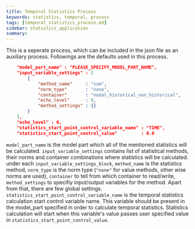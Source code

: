 ```yaml
---
title: Temporal Statistics Process
keywords: statistics, temporal, process
tags: [temporal_statistics_process.md]
sidebar: statistics_application
summary: 
---
```

This is a seperate process, which can be included in the json file as an auxiliary process. Followings are the defaults used in this process.

```json
    "model_part_name" : "PLEASE_SPECIFY_MODEL_PART_NAME",
    "input_variable_settings" : [
        {
            "method_name"     : "sum",
            "norm_type"       : "none",
            "container"       : "nodal_historical_non_historical",
            "echo_level"      : 0,
            "method_settings" : {}
        }
    ],
    "echo_level" : 0,
    "statistics_start_point_control_variable_name" : "TIME",
    "statistics_start_point_control_value"         : 0.0
```

`model_part_name` is the model part which all of the mentioned statistics will be calculated. `input_variable_settings` contains list of statistical methods, their norms and container combinations where statistics will be calculated. under each `input_variable_settings_block`, `method_name` is the statistics method, `norm_type` is the norm type (`"none"` for value methods, other wise norms are used), `container` to tell from which container to read/write, `method_settings` to specifiy input/output variables for the method. Apart from that, there are few global settings. `statistics_start_point_control_variable_name` is the temporal statistics calculation start control variable name. This variable should be present in the model_part specified in order to calculate temporal statistics. Statistics calculation will start when this variable's value passes user specified value in `statistics_start_point_control_value`.